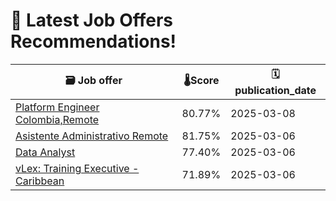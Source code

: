# 🚀 Latest Job Offers Recommendations!
| 🗃️ **Job offer** | 🌡️**Score** | 🗓️ **publication_date** |
|---|---|---|
| [Platform Engineer Colombia,Remote](https://co.linkedin.com/jobs/view/platform-engineer-colombia-remote-at-whitestack-4176862207) | 80.77% | 2025-03-08 |
| [Asistente Administrativo Remote](https://co.linkedin.com/jobs/view/asistente-administrativo-remote-at-whitestack-4175343473) | 81.75% | 2025-03-06 |
| [Data Analyst](https://co.linkedin.com/jobs/view/data-analyst-at-realtor-las-vegas-4176995928) | 77.40% | 2025-03-06 |
| [vLex: Training Executive - Caribbean](https://co.linkedin.com/jobs/view/vlex-training-executive-caribbean-at-join-com-4175583377) | 71.89% | 2025-03-06 |
